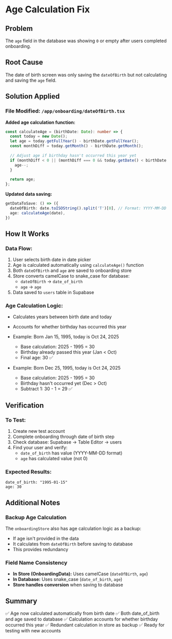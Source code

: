 # Age Calculation Fix

## Problem
The `age` field in the database was showing `0` or empty after users completed onboarding.

## Root Cause
The date of birth screen was only saving the `dateOfBirth` but not calculating and saving the `age` field.

## Solution Applied

### File Modified: `/app/onboarding/dateOfBirth.tsx`

**Added age calculation function:**
```typescript
const calculateAge = (birthDate: Date): number => {
  const today = new Date();
  let age = today.getFullYear() - birthDate.getFullYear();
  const monthDiff = today.getMonth() - birthDate.getMonth();
  
  // Adjust age if birthday hasn't occurred this year yet
  if (monthDiff < 0 || (monthDiff === 0 && today.getDate() < birthDate.getDate())) {
    age--;
  }
  
  return age;
};
```

**Updated data saving:**
```typescript
getDataToSave: () => ({
  dateOfBirth: date.toISOString().split('T')[0], // Format: YYYY-MM-DD
  age: calculateAge(date),
})
```

## How It Works

### Data Flow:
1. User selects birth date in date picker
2. Age is calculated automatically using `calculateAge()` function
3. Both `dateOfBirth` and `age` are saved to onboarding store
4. Store converts camelCase to snake_case for database:
   - `dateOfBirth` → `date_of_birth`
   - `age` → `age`
5. Data saved to `users` table in Supabase

### Age Calculation Logic:
- Calculates years between birth date and today
- Accounts for whether birthday has occurred this year
- Example: Born Jan 15, 1995, today is Oct 24, 2025
  - Base calculation: 2025 - 1995 = 30
  - Birthday already passed this year (Jan < Oct)
  - Final age: 30 ✅

- Example: Born Dec 25, 1995, today is Oct 24, 2025
  - Base calculation: 2025 - 1995 = 30
  - Birthday hasn't occurred yet (Dec > Oct)
  - Subtract 1: 30 - 1 = 29 ✅

## Verification

### To Test:
1. Create new test account
2. Complete onboarding through date of birth step
3. Check database: Supabase → Table Editor → users
4. Find your user and verify:
   - `date_of_birth` has value (YYYY-MM-DD format)
   - `age` has calculated value (not 0)

### Expected Results:
```
date_of_birth: "1995-01-15"
age: 30
```

## Additional Notes

### Backup Age Calculation
The `onboardingStore` also has age calculation logic as a backup:
- If age isn't provided in the data
- It calculates from `dateOfBirth` before saving to database
- This provides redundancy

### Field Name Consistency
- **In Store (OnboardingData):** Uses camelCase (`dateOfBirth`, `age`)
- **In Database:** Uses snake_case (`date_of_birth`, `age`)
- **Store handles conversion** when saving to database

## Summary
✅ Age now calculated automatically from birth date
✅ Both date_of_birth and age saved to database
✅ Calculation accounts for whether birthday occurred this year
✅ Redundant calculation in store as backup
✅ Ready for testing with new accounts
